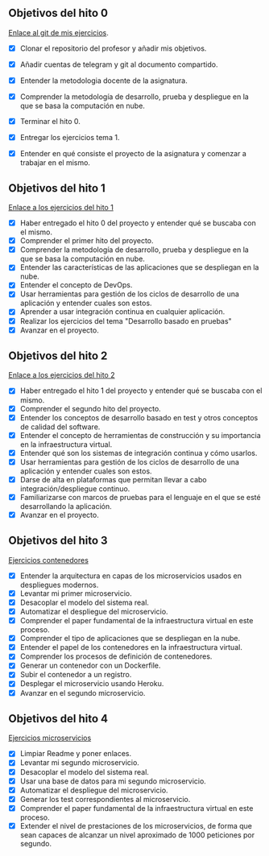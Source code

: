 ## Objetivos del hito 0
[Enlace al git de mis ejercicios](https://github.com/mati3/Ejercicios-CC).

- [x] Clonar el repositorio del profesor y añadir mis objetivos.
- [x] Añadir cuentas de telegram y git al documento compartido.
- [x] Entender la metodologia docente de la asignatura.
- [x] Comprender la metodología de desarrollo, prueba y despliegue en la que se basa la computación en nube.
- [x] Terminar el hito 0.
- [x] Entregar los ejercicios tema 1.
- [x] Entender en qué consiste el proyecto de la asignatura y comenzar a trabajar en el mismo.


## Objetivos del hito 1

[Enlace a los ejercicios del hito 1](https://github.com/mati3/Ejercicios-CC/blob/master/Desarrollo_basado_en_pruebas.md)

- [x] Haber entregado el hito 0 del proyecto y entender qué se buscaba con el mismo.
- [x] Comprender el primer hito del proyecto.
- [x] Comprender la metodología de desarrollo, prueba y despliegue en la que se basa la computación en nube.
- [x] Entender las características de las aplicaciones que se despliegan en la nube.
- [x] Entender el concepto de DevOps.
- [x] Usar herramientas para gestión de los ciclos de desarrollo de una aplicación y entender cuales son estos.
- [x] Aprender a usar integración continua en cualquier aplicación.
- [x] Realizar los ejercicios del tema "Desarrollo basado en pruebas"
- [x] Avanzar en el proyecto.

## Objetivos del hito 2

[Enlace a los ejercicios del hito 2](https://github.com/mati3/Ejercicios-CC/blob/master/Desarrollo_basado_en_pruebas.md)

- [x] Haber entregado el hito 1 del proyecto y entender qué se buscaba con el mismo.
- [x] Comprender el segundo hito del proyecto.
- [x] Entender los conceptos de desarrollo basado en test y otros conceptos de calidad del software.
- [x] Entender el concepto de herramientas de construcción y su importancia en la infraestructura virtual.
- [x] Entender qué son los sistemas de integración continua y cómo usarlos.
- [x] Usar herramientas para gestión de los ciclos de desarrollo de una aplicación y entender cuales son estos.
- [x] Darse de alta en plataformas que permitan llevar a cabo integración/despliegue continuo.
- [x] Familiarizarse con marcos de pruebas para el lenguaje en el que se esté desarrollando la aplicación.
- [x] Avanzar en el proyecto.

## Objetivos del hito 3

[Ejercicios contenedores](https://github.com/mati3/Ejercicios-CC/blob/master/Contenedores_y_como_usarlos.md)

- [x] Entender la arquitectura en capas de los microservicios usados en despliegues modernos.
- [x] Levantar mi primer microservicio.
- [X] Desacoplar el modelo del sistema real.
- [x] Automatizar el despliegue del microservicio.
- [x] Comprender el paper fundamental de la infraestructura virtual en este proceso.
- [x] Comprender el tipo de aplicaciones que se despliegan en la nube.
- [x] Entender el papel de los contenedores en la infraestructura virtual.
- [x] Comprender los procesos de definición de contenedores.
- [x] Generar un contenedor con un Dockerfile.
- [x] Subir el contenedor a un registro.
- [x] Desplegar el microservicio usando Heroku.
- [x] Avanzar en el segundo microservicio.

## Objetivos del hito 4

[Ejercicios microservicios](https://github.com/mati3/Ejercicios-CC/blob/master/Microservicios.md)

- [x] Limpiar Readme y poner enlaces.
- [x] Levantar mi segundo microservicio.
- [X] Desacoplar el modelo del sistema real.
- [x] Usar una base de datos para mi segundo microservicio.
- [x] Automatizar el despliegue del microservicio.
- [x] Generar los test correspondientes al microservicio.
- [x] Comprender el paper fundamental de la infraestructura virtual en este proceso.
- [x] Extender el nivel de prestaciones de los microservicios, de forma que sean capaces de alcanzar un nivel aproximado de 1000 peticiones por segundo.